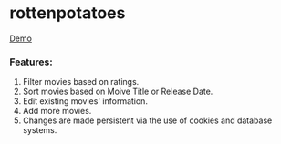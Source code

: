 # rottenpotatoes

[Demo](http://chip5potatoes.herokuapp.com)

### Features:
1. Filter movies based on ratings.
2. Sort movies based on Moive Title or Release Date.
3. Edit existing movies' information.
4. Add more movies.
5. Changes are made persistent via the use of cookies and database systems.
